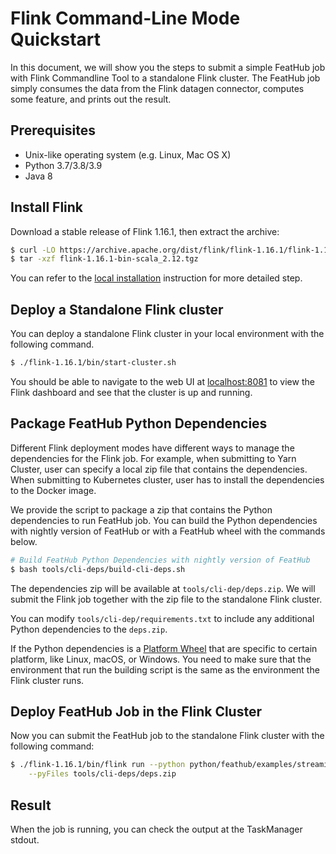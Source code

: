 # Flink Command-Line Mode Quickstart

In this document, we will show you the steps to submit a simple FeatHub job with Flink 
Commandline Tool to a standalone Flink cluster. The FeatHub job simply consumes
the data from the Flink datagen connector, computes some feature, and prints out the 
result.

## Prerequisites

- Unix-like operating system (e.g. Linux, Mac OS X)
- Python 3.7/3.8/3.9
- Java 8

## Install Flink

Download a stable release of Flink 1.16.1, then extract the archive:

```bash
$ curl -LO https://archive.apache.org/dist/flink/flink-1.16.1/flink-1.16.1-bin-scala_2.12.tgz
$ tar -xzf flink-1.16.1-bin-scala_2.12.tgz
```

You can refer to the [local installation](https://nightlies.apache.org/flink/flink-docs-release-1.16/docs/try-flink/local_installation/) 
instruction for more detailed step.

## Deploy a Standalone Flink cluster

You can deploy a standalone Flink cluster in your local environment with the following 
command.

```bash
$ ./flink-1.16.1/bin/start-cluster.sh
```

You should be able to navigate to the web UI at [localhost:8081](http://localhost:8081)
to view the Flink dashboard and see that the cluster is up and running.

## Package FeatHub Python Dependencies

Different Flink deployment modes have different ways to manage the dependencies for the
Flink job. For example, when submitting to Yarn Cluster, user can specify a local zip 
file that contains the dependencies. When submitting to Kubernetes cluster, user has
to install the dependencies to the Docker image.

We provide the script to package a zip that contains the Python dependencies to run
FeatHub job. You can build the Python dependencies with nightly version of FeatHub or 
with a FeatHub wheel with the commands below.

```bash
# Build FeatHub Python Dependencies with nightly version of FeatHub
$ bash tools/cli-deps/build-cli-deps.sh
```

The dependencies zip will be available at `tools/cli-dep/deps.zip`. We will submit the 
Flink job together with the zip file to the standalone Flink cluster.

You can modify `tools/cli-dep/requirements.txt` to include any additional Python 
dependencies to the `deps.zip`.

If the Python dependencies is a [Platform Wheel](https://packaging.python.org/en/latest/guides/distributing-packages-using-setuptools/#platform-wheels)
that are specific to certain platform, like Linux, macOS, or Windows. You need to make
sure that the environment that run the building script is the same as the environment
the Flink cluster runs.

## Deploy FeatHub Job in the Flink Cluster

Now you can submit the FeatHub job to the standalone Flink cluster with the following
command:

```bash
$ ./flink-1.16.1/bin/flink run --python python/feathub/examples/streaming_average_flink_cli.py \
    --pyFiles tools/cli-deps/deps.zip
```

## Result

When the job is running, you can check the output at the TaskManager stdout.
